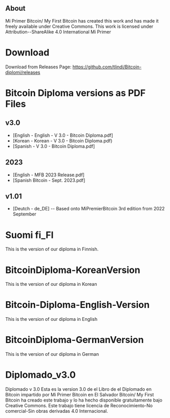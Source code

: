 ## About

Mi Primer Bitcoin/ My First Bitcoin has created this work and has made it freely available under Creative Commons. This work is licensed under Attribution--ShareAlike 4.0 International Mi Primer 

# Download
Download from Releases Page: https://github.com/tlindi/Bitcoin-diplomi/releases

# Bitcoin Diploma versions as PDF Files
## v3.0
- [English - English - V 3.0 - Bitcoin Diploma.pdf]
- [Korean - Korean - V 3.0 - Bitcoin Diploma.pdf)
- [Spanish - V 3.0 - Bitcoin Diploma.pdf]
## 2023
- [English - MFB 2023 Release.pdf]
- [Spanish Bitcoin - Sept. 2023.pdf]
## v1.01
- [Deutch - de_DE]
-- Based onto MiPremierBitcoin 3rd edition from 2022 September

# Suomi fi_FI
This is the version of our diploma in Finnish.

# BitcoinDiploma-KoreanVersion
This is the version of our diploma in Korean

# Bitcoin-Diploma-English-Version
This is the version of our diploma in English

# BitcoinDiploma-GermanVersion
This is the version of our diploma in German

# Diplomado_v3.0
Diplomado v 3.0
Esta es la version 3.0 de el Libro de el Diplomado en Bitcoin impartido por Mi Primer Bitcoin en El Salvador
Bitcoin/ My First Bitcoin ha creado este trabajo y lo ha hecho disponible gratuitamente bajo Creative Commons. Este trabajo tiene licencia de Reconocimiento-No comercial-Sin obras derivadas 4.0 Internacional.
